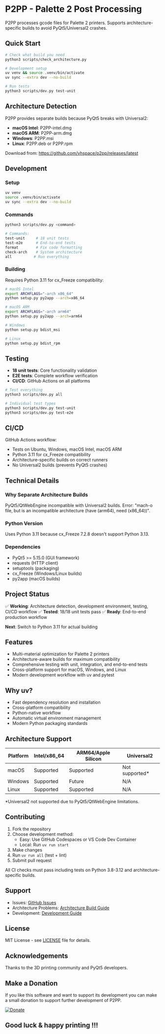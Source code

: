 # P2PP - Palette 2 Post Processing

P2PP processes gcode files for Palette 2 printers. Supports architecture-specific builds to avoid PyQt5/Universal2 crashes.

## Quick Start

```bash
# Check what build you need
python3 scripts/check_architecture.py

# Development setup  
uv venv && source .venv/bin/activate
uv sync --extra dev --no-build

# Run tests
python3 scripts/dev.py test-unit
```

## Architecture Detection

P2PP provides separate builds because PyQt5 breaks with Universal2:

- **macOS Intel**: P2PP-intel.dmg
- **macOS ARM**: P2PP-arm.dmg  
- **Windows**: P2PP.msi
- **Linux**: P2PP.deb or P2PP.rpm

Download from: https://github.com/vhspace/p2pp/releases/latest

## Development

### Setup
```bash
uv venv
source .venv/bin/activate
uv sync --extra dev --no-build
```

### Commands
```bash
python3 scripts/dev.py <command>

# Commands:
test-unit     # 18 unit tests
test-e2e      # End-to-end tests  
format        # Fix code formatting
check-arch    # System architecture
all          # Run everything
```

### Building

Requires Python 3.11 for cx_Freeze compatibility:

```bash
# macOS Intel
export ARCHFLAGS="-arch x86_64"
python setup.py py2app --arch=x86_64

# macOS ARM
export ARCHFLAGS="-arch arm64" 
python setup.py py2app --arch=arm64

# Windows
python setup.py bdist_msi

# Linux  
python setup.py bdist_rpm
```

## Testing

- **18 unit tests**: Core functionality validation
- **E2E tests**: Complete workflow verification
- **CI/CD**: GitHub Actions on all platforms

```bash
# Test everything
python3 scripts/dev.py all

# Individual test types
python3 scripts/dev.py test-unit
python3 scripts/dev.py test-e2e
```

## CI/CD

GitHub Actions workflow:
- Tests on Ubuntu, Windows, macOS Intel, macOS ARM
- Python 3.11 for cx_Freeze compatibility
- Architecture-specific builds on correct runners
- No Universal2 builds (prevents PyQt5 crashes)

## Technical Details

### Why Separate Architecture Builds
PyQt5/QtWebEngine incompatible with Universal2 builds. Error: "mach-o file, but is an incompatible architecture (have (arm64), need (x86_64))".

### Python Version
Uses Python 3.11 because cx_Freeze 7.2.8 doesn't support Python 3.13.

### Dependencies
- PyQt5 >= 5.15.0 (GUI framework)
- requests (HTTP client)
- setuptools (packaging)
- cx_Freeze (Windows/Linux builds)
- py2app (macOS builds)

## Project Status

✅ **Working**: Architecture detection, development environment, testing, CI/CD workflow
✅ **Tested**: 18/18 unit tests pass
✅ **Ready**: End-to-end production workflow

**Next**: Switch to Python 3.11 for actual building

## Features

- Multi-material optimization for Palette 2 printers
- Architecture-aware builds for maximum compatibility
- Comprehensive testing with unit, integration, and end-to-end tests
- Cross-platform support for macOS, Windows, and Linux
- Modern development workflow with uv and pytest

## Why uv?

- Fast dependency resolution and installation
- Cross-platform compatibility
- Python-native workflow
- Automatic virtual environment management
- Modern Python packaging standards

## Architecture Support

| Platform | Intel/x86_64 | ARM64/Apple Silicon | Universal2 |
|----------|-------------|-------------------|------------|
| macOS    | Supported | Supported      | Not supported* |
| Windows  | Supported | Future         | N/A |
| Linux    | Supported | Supported      | N/A |

*Universal2 not supported due to PyQt5/QtWebEngine limitations.

## Contributing

1. Fork the repository
2. Choose development method:
   - Easy: Use GitHub Codespaces or VS Code Dev Container
   - Local: Run `uv run start`
3. Make changes
4. Run `uv run all` (test + lint)
5. Submit pull request

All CI checks must pass including tests on Python 3.8-3.12 and architecture-specific builds.

## Support

- Issues: [GitHub Issues](https://github.com/vhspace/p2pp/issues)
- Architecture Problems: [Architecture Build Guide](docs/ARCHITECTURE_BUILDS.md)
- Development: [Development Guide](DEVELOPMENT.md)

## License

MIT License - see [LICENSE](LICENSE) file for details.

## Acknowledgements

Thanks to the 3D printing community and PyQt5 developers.

## Make a Donation

If you like this software and want to support its development you can make a small donation to support further development of P2PP.

[![Donate](https://img.shields.io/badge/Donate-PayPal-green.svg)](https://www.paypal.com/cgi-bin/webscr?cmd=_donations&business=t.vandeneede@pandora.be&lc=EU&item_name=Donation+to+P2PP+Developer&no_note=0&cn=&currency_code=EUR&bn=PP-DonationsBF:btn_donateCC_LG.gif:NonHosted)

## **Good luck & happy printing !!!**





